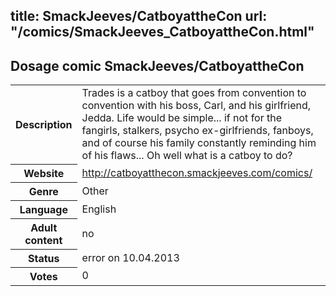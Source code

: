 title: SmackJeeves/CatboyattheCon
url: "/comics/SmackJeeves_CatboyattheCon.html"
---
Dosage comic SmackJeeves/CatboyattheCon
-----------------------------------------

<table class="comicinfo">
<tr>
<th>Description</th><td>Trades is a catboy that goes from convention to convention with his boss, Carl, and his girlfriend, Jedda. Life would be simple... if not for the fangirls, stalkers, psycho ex-girlfriends, fanboys, and of course his family constantly reminding him of his flaws... Oh well what is a catboy to do?</td>
</tr>
<tr>
<th>Website</th><td><a href="http://catboyatthecon.smackjeeves.com/comics/">http://catboyatthecon.smackjeeves.com/comics/</a></td>
</tr>
<tr>
<th>Genre</th><td>Other</td>
</tr>
<tr>
<th>Language</th><td>English</td>
</tr>
<tr>
<th>Adult content</th><td>no</td>
</tr>
<tr>
<th>Status</th><td>error on 10.04.2013</td>
</tr>
<tr>
<th>Votes</th><td>0</div></td>
</tr>
</table>

